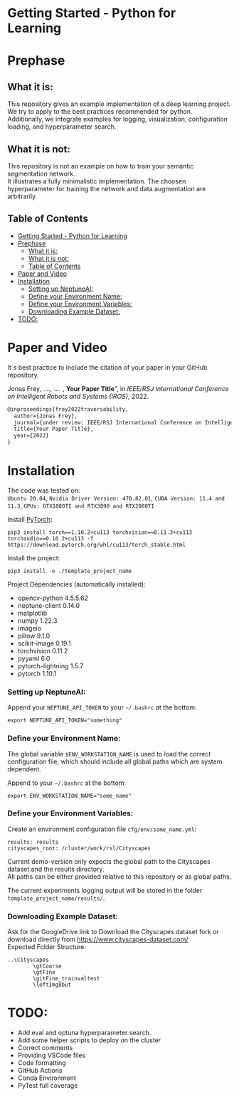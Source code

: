 #  Getting Started - Python for Learning

# Prephase

## What it is: 
This repository gives an example implementation of a deep learning project.   
We try to apply to the best practices recommended for python.  
Additionally, we integrate examples for logging, visualization, configuration loading, and hyperparameter search.

## What it is not: 
This repository is not an example on how to train your semantic segmentation network.  
It illustrates a fully minimalistic implementation. 
The choosen hyperparameter for training the network and data augmentation are arbitrarily.  

## Table of Contents
- [Getting Started - Python for Learning](#getting-started---python-for-learning)
- [Prephase](#prephase)
  - [What it is:](#what-it-is)
  - [What it is not:](#what-it-is-not)
  - [Table of Contents](#table-of-contents)
- [Paper and Video](#paper-and-video)
- [Installation](#installation)
    - [Setting up NeptuneAI:](#setting-up-neptuneai)
    - [Define your Environment Name:](#define-your-environment-name)
    - [Define your Environment Variables:](#define-your-environment-variables)
    - [Downloading Example Dataset:](#downloading-example-dataset)
- [TODO:](#todo)
# Paper and Video

It`s best practice to include the citation of your paper in your GitHub repository. 

Jonas Frey, ...., .... , **Your Paper Title**”, in *IEEE/RSJ International Conference on Intelligent Robots and Systems (IROS)*, 2022.

```latex
@inproceedings{frey2022traversability,
  author={Jonas Frey},
  journal={under review: IEEE/RSJ International Conference on Intelligent Robots and Systems (IROS)},
  title={Your Paper Title},
  year={2022}
}
```
# Installation
The code was tested on:  
`Ubuntu 20.04`, `Nvidia Driver Version: 470.82.01`, `CUDA Version: 11.4 and 11.3`, `GPUs: GTX1080TI and RTX3090 and RTX2080TI`   

Install [PyTorch](https://pytorch.org/get-started/): 
```
pip3 install torch==1.10.2+cu113 torchvision==0.11.3+cu113 torchaudio==0.10.2+cu113 -f https://download.pytorch.org/whl/cu113/torch_stable.html
```

Install the project:
```
pip3 install -e ./template_project_name
```

Project Dependencies (automatically installed): 
- opencv-python 4.5.5.62
- neptune-client 0.14.0
- matplotlib
- numpy 1.22.3 
- imageio
- pillow 9.1.0
- scikit-image 0.19.1
- torchvision 0.11.2
- pyyaml 6.0
- pytorch-lightning 1.5.7
- pytorch 1.10.1

### Setting up NeptuneAI:
Append your `NEPTUNE_API_TOKEN` to your `~/.bashrc` at the bottom:
```
export NEPTUNE_API_TOKEN="something"
```
### Define your Environment Name:
The global variable `$ENV_WORKSTATION_NAME` is used to load the correct configuration file, which should include all global paths which are system dependent. 

Append to your `~/.bashrc` at the bottom:
```
export ENV_WORKSTATION_NAME="some_name"
```

### Define your Environment Variables:
Create an environment configuration file `cfg/env/some_name.yml`:
```
results: results
cityscapes_root: /cluster/work/rsl/Cityscapes
```
Current demo-version only expects the global path to the Cityscapes dataset and the results directory.  
All paths can be either provided relative to this repository or as global paths.  

The current experiments logging output will be stored in the folder `template_project_name/results/`.



### Downloading Example Dataset:
Ask for the GoogleDrive link to Download the Cityscapes dataset fork or download directly from https://www.cityscapes-dataset.com/  
Expected Folder Structure:
```
..\Cityscapes
        \gtCoarse
        \gtFine
        \gitFine_trainvaltest
        \leftImg8but
```

# TODO:
- Add eval and optuna hyperparameter search.
- Add some helper scripts to deploy on the cluster 
- Correct comments
- Providing VSCode files
- Code formatting
- GitHub Actions
- Conda Environment
- PyTest full coverage